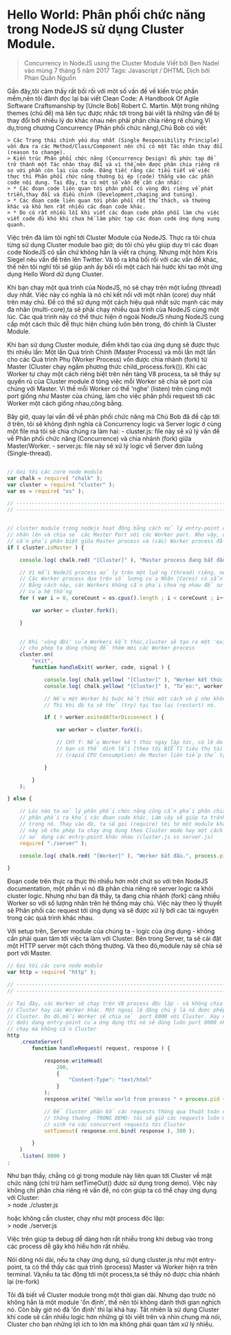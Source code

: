 
# Hello World: Phân phối chức năng trong NodeJS sử dụng Cluster Module.

> Concurrency in NodeJS using the Cluster Module
> Viết bởi Ben Nadel vào mùng 7 tháng 5 năm 2017
> Tags: Javascript / DHTML
> Dịch bởi Phan Quân
> Nguồn

Gần đây,tôi cảm thấy rất bối rối với một số vấn đề về kiến trúc phần mềm,nên tôi đành đọc lại bài viết  Clean Code: A Handbook Of Agile Software Craftsmanship by [Uncle Bob] Robert C. Martin. Một trong những themes (chủ đề) mà liên tục được nhắc tới trong bài viết là những vấn đề bị thay đổi bởi nhiều lý do khác nhau nên phải phân chia riêng rẽ chúng.Ví dụ,trong chương Concurrency (Phân phối chức năng),Chú Bob có viết:

	> Các Trạng thái chính yếu duy nhất (Single Responsibility Principle) vốn đưa ra các Method/Class/Component nên chỉ có một Tác nhân thay đổi (reason to change).  
	> Kiến trúc Phân phối chức năng (Concurrency Design) đủ phức tạp để trở thành một Tác nhân thay đổi và vì thế,nên được phân chia riêng rẽ so với phần còn lại của code. Đáng tiếc rằng các tiểu tiết về việc thực thi Phân phối chức năng thường bị ép (code) thẳng vào các phần code nội dung. Tại đây, ta có một số vấn đề cần cân nhắc:  
	> * Các đoạn code liên quan tới phân phối có vòng đời riêng về phát triển,thay đổi và điều chỉnh (Development,chaging and tuning).  
	> * Các đoạn code liên quan tới phân phối rất thử thách, và thường khác và khó hơn rất nhiều các đoạn code khác.   
	> * Do có rất nhiều lỗi khi viết các đoạn code phân phối làm cho việc viết code đủ khó khi chưa hề làm phức tạp các đoạn code ứng dụng xung quanh.  

Việc trên đã làm tôi nghĩ tới Cluster Module của NodeJS. Thực ra tôi chưa từng sử dụng Cluster module bao giờ; do tôi chủ yêu giúp duy trì các đoạn code NodeJS có sẵn chứ không hẳn là viết ra chúng. Nhưng một hôm Kris Siegel nêu vấn đề trên lên Twitter. Và tỏ ra khá bối rối với các vấn đề khác, thế nên tôi nghĩ tôi sẽ giúp anh ấy bối rối một cách hài hước khi tạo một ứng dụng Hello Word  dử dụng Cluster.

Khi bạn chạy một quá trình của NodeJS, nó sẽ chạy trên một luồng (thread) duy nhất. Việc này có nghĩa là nó chỉ kết nối với một nhân (core) duy nhất trên máy chủ. Để có thể sử dụng một cách hiệu quả nhất sức mạnh các máy đa nhân (multi-core),ta sẽ phải chạy nhiều quá trình của NodeJS cùng một lúc. Các quá trình này có thể thực hiện ở ngoài NodeJS nhưng NodeJS cung cấp một cách thức để thực hiện chúng luôn bên trong, đó chính là Cluster Module.

Khi bạn sử dụng Cluster module, điểm khởi tạo của ứng dụng sẽ được thực thi nhiều lần: Một lần Quá trình Chính (Master Process) và mỗi lần một lần cho các Quá trình Phụ (Worker Process) vốn được chia nhánh (fork) từ Master (Cluster chạy ngầm phương thức child_process.fork()). Khi các Worker tự chạy một cách riêng biệt trên nền tảng V8 process, ta sẽ thấy sự quyến rũ của Cluster module ở tỏng việc mỗi Worker sẽ chia sẻ port của chúng với Master. Vì thế mỗi Worker có thể 'nghe' (listen) trên cùng một port giống như Master của chúng, làm cho việc phân phối request tới các Worker một cách giống nhau,công bằng.  

Bây giờ, quay lại vấn đề về phân phối chức năng mà Chú Bob đã đề cập tới ở trên, tôi sẽ không định nghĩa cả Concurrency logic và Server logic ở cùng một file mà tôi sẽ chia chúng ra làm hai:
	- cluster.js: file này sẽ xử lý vấn đề về Phân phối chức năng (Concurrence) và chia nhánh (fork) giữa Master/Worker.
	- server.js: file này sẽ xử lý logic về Server đơn luồng (Single-thread).


```javascript

// Gọi tới các core node module
var chalk = require( "chalk" );
var cluster = require( "cluster" );
var os = require( "os" );

// ----------------------------------------------------------------------------------- //
// ----------------------------------------------------------------------------------- //


// cluster module trong nodejs hoạt động bằng cách xử lý entry-point của ứng dụng
// nhân lên và chia sẻ các Master Port với các Worker port. Như vậy, đoạn code này 
// cần phải phân biệt giữa Master process và (các) Worker process đã được phân chia (fork).
if ( cluster.isMaster ) {

    console.log( chalk.red( "[Cluster]" ), "Master process đang bắt đầu chạy.", process.pid );

    // Vì mỗi NodeJS process xử lý trên một luồng (thread) riêng, nên ta sẽ tạo
    // Các Worker process dựa trên số lượng của Nhân (Cores) có sẵn trên hệ thống.
    // Bằng cách này, các Workers không cần phải choảng nhau để sử dụng tài nguyên 
    // của hệ thống
    for ( var i = 0, coreCount = os.cpus().length ; i < coreCount ; i++ ) {

        var worker = cluster.fork();

    }

    
    // Khi 'vòng đời' của Workers kết thúc,cluster sẽ tạo ra một 'exit' event
    // cho phép ta dùng chúng để thêm mới các Worker process
    cluster.on(
        "exit",
        function handleExit( worker, code, signal ) {

            console.log( chalk.yellow( "[Cluster]" ), "Worker kết thúc.", worker.process.pid );
            console.log( chalk.yellow( "[Cluster]" ), "Tử ẹo:", worker.exitedAfterDisconnect );

            // Nếu một Worker bị buộc kết thúc một cách vô ý như không bắt (catch) được ngoại lệ (exception).
            // Thì khi đó ta sẽ thử (try) tại tạo lại (restart) nó.

            if ( ! worker.exitedAfterDisconnect ) {

                var worker = cluster.fork();

                // CHÝ Ý: Nếu Worker kết thúc ngay lập tức, có lẽ do code bị bug,
                // bạn có thể dính lỗi [theo tôi BIẾT] tiêu thụ tài nguyên CPU liên tục
                // (rapid CPU Consumption) do Master liên tiếp thử tạo mới các Worker.

            }

        }
    );

} else {

    // Lúc nào ta xử lý phân phối chức năng cũng cần phải phân chia riêng rẽ phần code 
    // phân phối ra khỏi các đoạn code khác. Làm vậy sẽ giúp ta tránh định nghĩa Worker 
    // trong nó. Thay vào đó, ta sẽ gọi (require) tới từ một module khác. Cuối cùng việc 
    // này sẽ cho phép ta chạy ứng dụng theo Cluster mode hay một cách Độc lập bằng cách
    // sử dụng các entry-point khác nhau (cluster.js vs server.js)
    require( "./server" );

    console.log( chalk.red( "[Worker]" ), "Worker bắt đầu.", process.pid );

}


```

Đoạn code trên thực ra thực thi nhiều hơn một chút so với trên NodeJS documentation, một phần vì nó đã phân chia riêng rẽ server logic ra khỏi cluster logic. Nhưng như bạn đã thấy, ta đang chia nhánh (fork) càng nhiều Worker so với số lượng nhân trên hệ thống máy chủ. Việc này theo lý thuyết sẽ Phân phối các request tới ứng dụng và sẽ được xử lý bới các tài nguyên trong các quá trình khác nhau.

Với setup trên, Server module của chúng ta - logic của ứng dụng - không cần phải quan tâm tới việc ta làm với Cluster. Bên trong Server, ta sẽ cài đặt một HTTP server một cách thông thường. Và theo đó,module này sẽ chia sẻ port với Master.


```javascript
// Gọi tới các core node module
var http = require( "http" );

// ----------------------------------------------------------------------------------- //
// ----------------------------------------------------------------------------------- //

// Tại đây, các Worker sẽ chạy trên V8 process độc lập - và không chia sẻ bộ nhớ với
// Cluster hay các Worker khác. Một ngoại lệ đáng chú ý là nó được phép chia sẻ port với
// Cluster. Do đó,mỗi Worker sẽ chia sẻ  port 8000 với Cluster. Hay nếu module phải chạy 
// dưới dạng entry-point của ứng dụng thì nó sẽ dùng luôn port 8000 như mọi lần nó 
// chạy mà không cần Cluster
http
    .createServer(
        function handleRequest( request, response ) {

            response.writeHead(
                200,
                {
                    "Content-Type": "text/html"
                }
            );
            response.write( "Hello world from process " + process.pid + "." );

            // Để Cluster phân bổ các requests thông qua thuật toán điều phối Round Robin
            // thông thường -TRONG DEMO- tôi sẽ giữ các requests luôn mở để có thể  
            // sinh ra các concurrent requests tới Cluster
            setTimeout( response.end.bind( response ), 300 );

        }
    )
    .listen( 8000 )
;
```

Như bạn thấy, chẳng có gì trong module này liên quan tới Cluster về mặt chức năng (chỉ trừ hàm setTimeOut() được sử dụng trong demo). Việc này không chỉ phân chia riêng rẽ vấn đề, nó còn giúp ta có thể chạy ứng dụng với Cluster:  
	> node ./cluster.js  

hoặc không cần cluster, chạy như một process độc lập:  
	> node ./server.js  

Việc trên giúp ta debug dễ dàng hơn rất nhiều trong khi debug vào trong các process dễ gây khó hiểu hơn rất nhiều.

Nói dông nói dài, nếu ta chạy ứng dụng, sử dụng cluster.js như một entry-point, ta có thể thấy các quá trình (process) Master và Worker hiện ra trên terminal. Và,nếu ta tác động tới một process,ta sẽ thấy nó được chia nhánh lại (re-fork)

<image-terminal>

Tôi đã biết về Cluster module trong một thời gian dài. Nhưng dạo trước nó không hẳn là một module 'ổn định', thế nên tôi không dành thời gian nghịch nó. Còn bây giờ nó đã 'ổn định' thì lại khá hay. Tất nhiên là sử dụng Cluster khi code sẽ cần nhiều logic hơn những gì tôi viết trên và nhìn chung mà nói, Cluster cho bạn những lợi ích to lớn mà không phải quan tâm xử lý nhiều.
